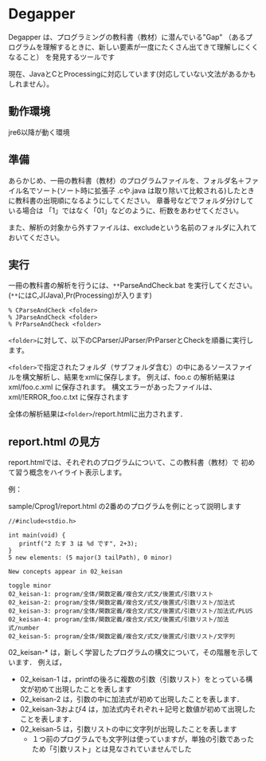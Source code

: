 # Degapper

Degapper は、プログラミングの教科書（教材）に潜んでいる"Gap" （あるプログラムを理解するときに、新しい要素が一度にたくさん出てきて理解しにくくなること）
を発見するツールです

現在、JavaとCとProcessingに対応しています(対応していない文法があるかもしれません）。

## 動作環境

jre6以降が動く環境

## 準備

あらかじめ、一冊の教科書（教材）のプログラムファイルを、フォルダ名＋ファイル名でソート(ソート時に拡張子 .cや.java は取り除いて比較される)したときに教科書の出現順になるようにしてください。
章番号などでフォルダ分けしている場合は 「1」ではなく「01」などのように、桁数をあわせてください。

また、解析の対象から外すファイルは、excludeという名前のフォルダに入れておいてください。

## 実行

一冊の教科書の解析を行うには、`**`ParseAndCheck.bat を実行してください。
(`**`にはC,J(Java),Pr(Processing)が入ります)

~~~
% CParseAndCheck <folder>
% JParseAndCheck <folder>
% PrParseAndCheck <folder>
~~~

`<folder>`に対して、以下のCParser/JParser/PrParserとCheckを順番に実行します。

`<folder>`で指定されたフォルダ（サブフォルダ含む）の中にあるソースファイルを構文解析し、結果をxmlに保存します。
例えば、foo.c の解析結果は xml/foo.c.xml に保存されます。
構文エラーがあったファイルは、 xml/!ERROR_foo.c.txt に保存されます

全体の解析結果は`<folder>`/report.htmlに出力されます．

## report.html の見方


report.htmlでは、それぞれのプログラムについて、この教科書（教材）で
初めて習う概念をハイライト表示します。

例：

sample/Cprog1/report.html の2番めのプログラムを例にとって説明します


~~~
//#include<stdio.h>

int main(void) {
   printf("2 たす 3 は %d です", 2+3);
}
5 new elements: (5 major(3 tailPath), 0 minor)

New concepts appear in 02_keisan

toggle minor
02_keisan-1: program/全体/関数定義/複合文/式文/後置式/引数リスト                         
02_keisan-2: program/全体/関数定義/複合文/式文/後置式/引数リスト/加法式
02_keisan-3: program/全体/関数定義/複合文/式文/後置式/引数リスト/加法式/PLUS
02_keisan-4: program/全体/関数定義/複合文/式文/後置式/引数リスト/加法式/number
02_keisan-5: program/全体/関数定義/複合文/式文/後置式/引数リスト/文字列
~~~

02_keisan-* は，新しく学習したプログラムの構文について，その階層を示しています．
例えば，
- 02_keisan-1 は，printfの後ろに複数の引数（引数リスト）をとっている構文が初めて出現したことを表します
- 02_keisan-2 は，引数の中に加法式が初めて出現したことを表します．
- 02_keisan-3および4 は，加法式内それぞれ＋記号と数値が初めて出現したことを表します．
- 02_keisan-5 は，引数リストの中に文字列が出現したことを表します
   - １つ前のプログラムでも文字列は使っていますが，単独の引数であったため「引数リスト」とは見なされていませんでした



